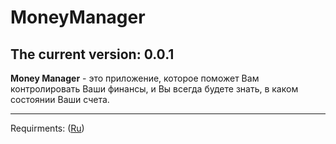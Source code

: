 # MoneyManager

The current version: 0.0.1
---
**Money Manager** - это приложение, которое поможет Вам контролировать Ваши финансы, и Вы всегда будете знать, в каком состоянии Ваши счета.

---

Requirments: ([Ru](https://github.com/GoldaAlexey/MoneyManager/blob/master/Documents/Requirments.md"Требования"))

